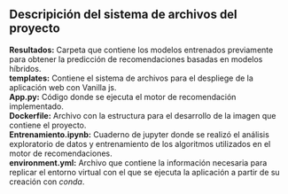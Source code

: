 ## Descripición del sistema de archivos del proyecto
**Resultados:** Carpeta que contiene los modelos entrenados previamente para obtener la predicción de recomendaciones basadas en modelos híbridos.\
**templates:** Contiene el sistema de archivos para el despliege de la aplicación web con Vanilla js.\
**App.py:** Código donde se ejecuta el motor de recomendación implementado.\
**Dockerfile:** Archivo con la estructura para el desarrollo de la imagen que contiene el proyecto.\
**Entrenamiento.ipynb:** Cuaderno de jupyter donde se realizó el análisis exploratorio de datos y entrenamiento de los algoritmos utilizados en el motor de recomendaciones.\
**environment.yml:** Archivo que contiene la información necesaria para replicar el entorno virtual con el que se ejecuta la aplicación a partir de su creación con _conda_.
